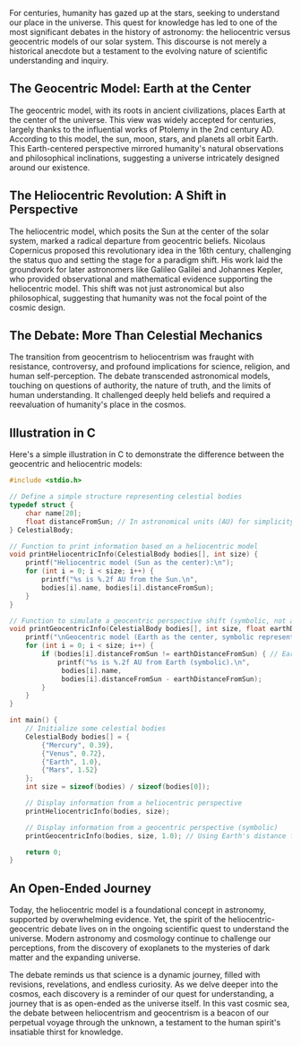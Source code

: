 For centuries, humanity has gazed up at the stars, seeking to understand our place in the universe. This quest for knowledge has led to one of the most significant debates in the history of astronomy: the heliocentric versus geocentric models of our solar system. This discourse is not merely a historical anecdote but a testament to the evolving nature of scientific understanding and inquiry.

## The Geocentric Model: Earth at the Center
The geocentric model, with its roots in ancient civilizations, places Earth at the center of the universe. This view was widely accepted for centuries, largely thanks to the influential works of Ptolemy in the 2nd century AD. According to this model, the sun, moon, stars, and planets all orbit Earth. This Earth-centered perspective mirrored humanity's natural observations and philosophical inclinations, suggesting a universe intricately designed around our existence.

## The Heliocentric Revolution: A Shift in Perspective
The heliocentric model, which posits the Sun at the center of the solar system, marked a radical departure from geocentric beliefs. Nicolaus Copernicus proposed this revolutionary idea in the 16th century, challenging the status quo and setting the stage for a paradigm shift. His work laid the groundwork for later astronomers like Galileo Galilei and Johannes Kepler, who provided observational and mathematical evidence supporting the heliocentric model. This shift was not just astronomical but also philosophical, suggesting that humanity was not the focal point of the cosmic design.

## The Debate: More Than Celestial Mechanics
The transition from geocentrism to heliocentrism was fraught with resistance, controversy, and profound implications for science, religion, and human self-perception. The debate transcended astronomical models, touching on questions of authority, the nature of truth, and the limits of human understanding. It challenged deeply held beliefs and required a reevaluation of humanity's place in the cosmos.

## Illustration in C

Here's a simple illustration in C to demonstrate the difference between the geocentric and heliocentric models:
```c
#include <stdio.h>

// Define a simple structure representing celestial bodies
typedef struct {
    char name[20];
    float distanceFromSun; // In astronomical units (AU) for simplicity
} CelestialBody;

// Function to print information based on a heliocentric model
void printHeliocentricInfo(CelestialBody bodies[], int size) {
    printf("Heliocentric model (Sun as the center):\n");
    for (int i = 0; i < size; i++) {
        printf("%s is %.2f AU from the Sun.\n", 
        bodies[i].name, bodies[i].distanceFromSun);
    }
}

// Function to simulate a geocentric perspective shift (symbolic, not accurate)
void printGeocentricInfo(CelestialBody bodies[], int size, float earthDistanceFromSun) {
    printf("\nGeocentric model (Earth as the center, symbolic representation):\n");
    for (int i = 0; i < size; i++) {
        if (bodies[i].distanceFromSun != earthDistanceFromSun) { // Earth is the reference point
            printf("%s is %.2f AU from Earth (symbolic).\n",
             bodies[i].name, 
             bodies[i].distanceFromSun - earthDistanceFromSun);
        }
    }
}

int main() {
    // Initialize some celestial bodies
    CelestialBody bodies[] = {
        {"Mercury", 0.39},
        {"Venus", 0.72},
        {"Earth", 1.0},
        {"Mars", 1.52}
    };
    int size = sizeof(bodies) / sizeof(bodies[0]);

    // Display information from a heliocentric perspective
    printHeliocentricInfo(bodies, size);

    // Display information from a geocentric perspective (symbolic)
    printGeocentricInfo(bodies, size, 1.0); // Using Earth's distance from the Sun as 1 AU

    return 0;
}
```

## An Open-Ended Journey
Today, the heliocentric model is a foundational concept in astronomy, supported by overwhelming evidence. Yet, the spirit of the heliocentric-geocentric debate lives on in the ongoing scientific quest to understand the universe. Modern astronomy and cosmology continue to challenge our perceptions, from the discovery of exoplanets to the mysteries of dark matter and the expanding universe.

The debate reminds us that science is a dynamic journey, filled with revisions, revelations, and endless curiosity. As we delve deeper into the cosmos, each discovery is a reminder of our quest for understanding, a journey that is as open-ended as the universe itself. In this vast cosmic sea, the debate between heliocentrism and geocentrism is a beacon of our perpetual voyage through the unknown, a testament to the human spirit's insatiable thirst for knowledge.